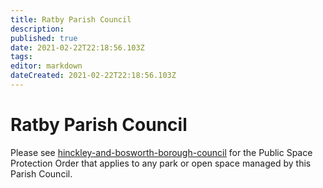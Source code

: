 ```yaml
---
title: Ratby Parish Council
description: 
published: true
date: 2021-02-22T22:18:56.103Z
tags: 
editor: markdown
dateCreated: 2021-02-22T22:18:56.103Z
---
```


# Ratby Parish Council
Please see [hinckley-and-bosworth-borough-council](/england/leicestershire/hinckley-and-bosworth-borough-council) for the Public Space Protection Order that applies to any park or open space managed by this Parish Council.
